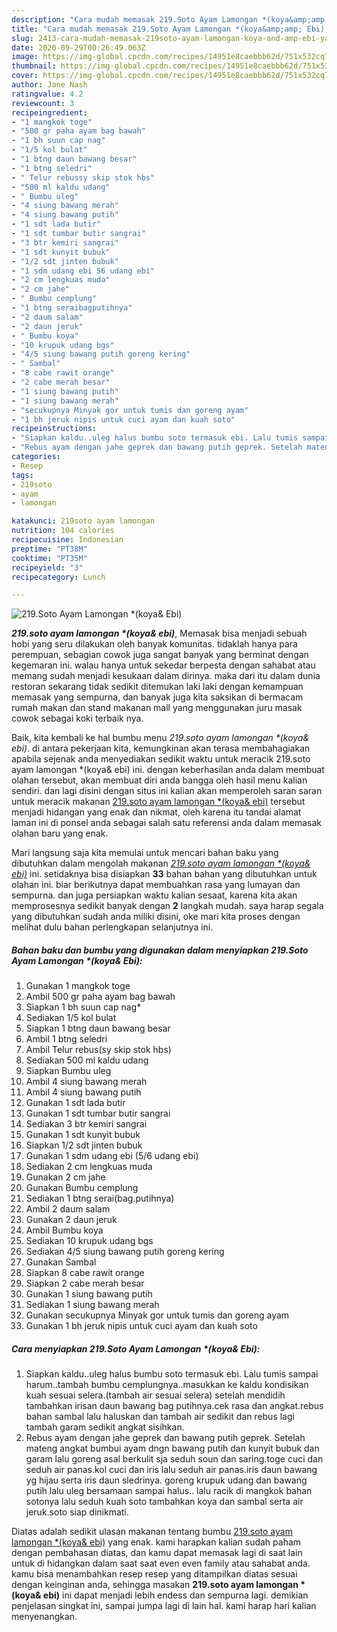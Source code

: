 ```yaml
---
description: "Cara mudah memasak 219.Soto Ayam Lamongan *(koya&amp;amp; Ebi) yang simpel"
title: "Cara mudah memasak 219.Soto Ayam Lamongan *(koya&amp;amp; Ebi) yang simpel"
slug: 2413-cara-mudah-memasak-219soto-ayam-lamongan-koya-and-amp-ebi-yang-simpel
date: 2020-09-29T00:26:49.063Z
image: https://img-global.cpcdn.com/recipes/14951e8caebbb62d/751x532cq70/219soto-ayam-lamongan-koya-ebi-foto-resep-utama.jpg
thumbnail: https://img-global.cpcdn.com/recipes/14951e8caebbb62d/751x532cq70/219soto-ayam-lamongan-koya-ebi-foto-resep-utama.jpg
cover: https://img-global.cpcdn.com/recipes/14951e8caebbb62d/751x532cq70/219soto-ayam-lamongan-koya-ebi-foto-resep-utama.jpg
author: Jane Nash
ratingvalue: 4.2
reviewcount: 3
recipeingredient:
- "1 mangkok toge"
- "500 gr paha ayam bag bawah"
- "1 bh suun cap nag"
- "1/5 kol bulat"
- "1 btng daun bawang besar"
- "1 btng seledri"
- " Telur rebussy skip stok hbs"
- "500 ml kaldu udang"
- " Bumbu uleg"
- "4 siung bawang merah"
- "4 siung bawang putih"
- "1 sdt lada butir"
- "1 sdt tumbar butir sangrai"
- "3 btr kemiri sangrai"
- "1 sdt kunyit bubuk"
- "1/2 sdt jinten bubuk"
- "1 sdm udang ebi 56 udang ebi"
- "2 cm lengkuas muda"
- "2 cm jahe"
- " Bumbu cemplung"
- "1 btng seraibagputihnya"
- "2 daum salam"
- "2 daun jeruk"
- " Bumbu koya"
- "10 krupuk udang bgs"
- "4/5 siung bawang putih goreng kering"
- " Sambal"
- "8 cabe rawit orange"
- "2 cabe merah besar"
- "1 siung bawang putih"
- "1 siung bawang merah"
- "secukupnya Minyak gor untuk tumis dan goreng ayam"
- "1 bh jeruk nipis untuk cuci ayam dan kuah soto"
recipeinstructions:
- "Siapkan kaldu..uleg halus bumbu soto termasuk ebi. Lalu tumis sampai harum..tambah bumbu cemplungnya..masukkan ke kaldu kondisikan kuah sesuai selera.(tambah air sesuai selera) setelah mendidih tambahkan irisan daun bawang bag putihnya.cek rasa dan angkat.rebus bahan sambal lalu haluskan dan tambah air sedikit dan rebus lagi tambah garam sedikit angkat sisihkan."
- "Rebus ayam dengan jahe geprek dan bawang putih geprek. Setelah mateng angkat bumbui ayam dngn bawang putih dan kunyit bubuk dan garam lalu goreng asal berkulit sja seduh soun dan saring.toge cuci dan seduh air panas.kol cuci dan iris lalu seduh air panas.iris daun bawang yg hijau serta iris daun sledrinya. goreng krupuk udang dan bawang putih lalu uleg bersamaan sampai halus.. lalu racik di mangkok bahan sotonya lalu seduh kuah soto tambahkan koya dan sambal serta air jeruk.soto siap dinikmati."
categories:
- Resep
tags:
- 219soto
- ayam
- lamongan

katakunci: 219soto ayam lamongan 
nutrition: 104 calories
recipecuisine: Indonesian
preptime: "PT38M"
cooktime: "PT35M"
recipeyield: "3"
recipecategory: Lunch

---
```



![219.Soto Ayam Lamongan *(koya&amp; Ebi)](https://img-global.cpcdn.com/recipes/14951e8caebbb62d/751x532cq70/219soto-ayam-lamongan-koya-ebi-foto-resep-utama.jpg)

<b><i>219.soto ayam lamongan *(koya&amp; ebi)</i></b>, Memasak bisa menjadi sebuah hobi yang seru dilakukan oleh banyak komunitas. tidaklah hanya para perempuan, sebagian cowok juga sangat banyak yang berminat dengan kegemaran ini. walau hanya untuk sekedar berpesta dengan sahabat atau memang sudah menjadi kesukaan dalam dirinya. maka dari itu dalam dunia restoran sekarang tidak sedikit ditemukan laki laki dengan kemampuan memasak yang sempurna, dan banyak juga kita saksikan di bermacam rumah makan dan stand makanan mall yang menggunakan juru masak cowok sebagai koki terbaik nya.



Baik, kita kembali ke hal bumbu menu <i>219.soto ayam lamongan *(koya&amp; ebi)</i>. di antara pekerjaan kita, kemungkinan akan terasa membahagiakan apabila sejenak anda menyediakan sedikit waktu untuk meracik 219.soto ayam lamongan *(koya&amp; ebi) ini. dengan keberhasilan anda dalam membuat olahan tersebut, akan membuat diri anda bangga oleh hasil menu kalian sendiri. dan lagi disini dengan situs ini kalian akan memperoleh saran saran untuk meracik makanan <u>219.soto ayam lamongan *(koya&amp; ebi)</u> tersebut menjadi hidangan yang enak dan nikmat, oleh karena itu tandai alamat laman ini di ponsel anda sebagai salah satu referensi anda dalam memasak olahan baru yang enak.


Mari langsung saja kita memulai untuk mencari bahan baku yang dibutuhkan dalam mengolah makanan <u><i>219.soto ayam lamongan *(koya&amp; ebi)</i></u> ini. setidaknya bisa disiapkan <b>33</b> bahan bahan yang dibutuhkan untuk olahan ini. biar berikutnya dapat membuahkan rasa yang lumayan dan sempurna. dan juga persiapkan waktu kalian sesaat, karena kita akan memprosesnya sedikit banyak dengan <b>2</b> langkah mudah. saya harap segala yang dibutuhkan sudah anda miliki disini, oke mari kita proses dengan melihat dulu bahan perlengkapan selanjutnya ini.

<!--inarticleads1-->

##### Bahan baku dan bumbu yang digunakan dalam menyiapkan 219.Soto Ayam Lamongan *(koya&amp; Ebi):

1. Gunakan 1 mangkok toge
1. Ambil 500 gr paha ayam bag bawah
1. Siapkan 1 bh suun cap nag*
1. Sediakan 1/5 kol bulat
1. Siapkan 1 btng daun bawang besar
1. Ambil 1 btng seledri
1. Ambil  Telur rebus(sy skip stok hbs)
1. Sediakan 500 ml kaldu udang
1. Siapkan  Bumbu uleg
1. Ambil 4 siung bawang merah
1. Ambil 4 siung bawang putih
1. Gunakan 1 sdt lada butir
1. Gunakan 1 sdt tumbar butir sangrai
1. Sediakan 3 btr kemiri sangrai
1. Gunakan 1 sdt kunyit bubuk
1. Siapkan 1/2 sdt jinten bubuk
1. Gunakan 1 sdm udang ebi (5/6 udang ebi)
1. Sediakan 2 cm lengkuas muda
1. Gunakan 2 cm jahe
1. Gunakan  Bumbu cemplung
1. Sediakan 1 btng serai(bag.putihnya)
1. Ambil 2 daum salam
1. Gunakan 2 daun jeruk
1. Ambil  Bumbu koya
1. Sediakan 10 krupuk udang bgs
1. Sediakan 4/5 siung bawang putih goreng kering
1. Gunakan  Sambal
1. Siapkan 8 cabe rawit orange
1. Siapkan 2 cabe merah besar
1. Gunakan 1 siung bawang putih
1. Sediakan 1 siung bawang merah
1. Gunakan secukupnya Minyak gor untuk tumis dan goreng ayam
1. Gunakan 1 bh jeruk nipis untuk cuci ayam dan kuah soto




<!--inarticleads2-->

##### Cara menyiapkan 219.Soto Ayam Lamongan *(koya&amp; Ebi):

1. Siapkan kaldu..uleg halus bumbu soto termasuk ebi. Lalu tumis sampai harum..tambah bumbu cemplungnya..masukkan ke kaldu kondisikan kuah sesuai selera.(tambah air sesuai selera) setelah mendidih tambahkan irisan daun bawang bag putihnya.cek rasa dan angkat.rebus bahan sambal lalu haluskan dan tambah air sedikit dan rebus lagi tambah garam sedikit angkat sisihkan.
1. Rebus ayam dengan jahe geprek dan bawang putih geprek. Setelah mateng angkat bumbui ayam dngn bawang putih dan kunyit bubuk dan garam lalu goreng asal berkulit sja seduh soun dan saring.toge cuci dan seduh air panas.kol cuci dan iris lalu seduh air panas.iris daun bawang yg hijau serta iris daun sledrinya. goreng krupuk udang dan bawang putih lalu uleg bersamaan sampai halus.. lalu racik di mangkok bahan sotonya lalu seduh kuah soto tambahkan koya dan sambal serta air jeruk.soto siap dinikmati.




Diatas adalah sedikit ulasan makanan tentang bumbu <u>219.soto ayam lamongan *(koya&amp; ebi)</u> yang enak. kami harapkan kalian sudah paham dengan pembahasan diatas, dan kamu dapat memasak lagi di saat lain untuk di hidangkan dalam saat saat even even family atau sahabat anda. kamu bisa menambahkan resep resep yang ditampilkan diatas sesuai dengan keinginan anda, sehingga masakan <b>219.soto ayam lamongan *(koya&amp; ebi)</b> ini dapat menjadi lebih endess dan sempurna lagi. demikian penjelasan singkat ini, sampai jumpa lagi di lain hal. kami harap hari kalian menyenangkan.
